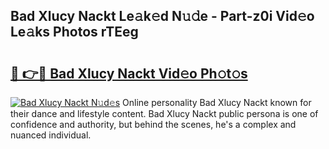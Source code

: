 ## Bad Xlucy Nackt Le𝚊k𝚎d N𝚞𝚍e - Part-z0i Vid𝚎o Le𝚊ks Photos rTEeg

# <h2><a href="http://fbag1h.evod.top/?m=Bad+Xlucy+Nackt">🔗 👉🔴 Bad Xlucy Nackt Vid𝚎o Ph𝚘t𝚘s</a></h2>

[![Bad Xlucy Nackt N𝚞d𝚎s](https://i.imgur.com/8V9OHl7.gif)](http://fbag1h.evod.top/?m=Bad+Xlucy+Nackt)
Online personality Bad Xlucy Nackt known for their dance and lifestyle content. Bad Xlucy Nackt public persona is one of confidence and authority, but behind the scenes, he's a complex and nuanced individual. 
